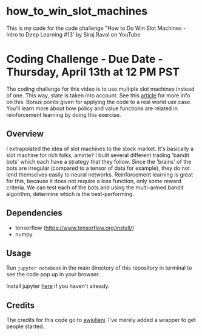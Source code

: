 # how_to_win_slot_machines
This is my code for the code challenge "How to Do Win Slot Machines - Intro to Deep Learning #13' by Siraj Raval on YouTube

# Coding Challenge - Due Date - Thursday, April 13th at 12 PM PST

The coding challenge for this video is to use multiple slot machines instead of one. This way, state is taken into account. See this [article](https://getstream.io/blog/introduction-contextual-bandits/) for more info on this. Bonus points given for applying the code to a real world use case. You'll learn more about how policy and value functions are related in reinforcement learning by doing this exercise. 

## Overview

I extrapolated the idea of slot machines to the stock market. It's basically a slot machine for rich folks, amirite? I built several different trading 'bandit bots' which each have a strategy that they follow. Since the 'brains' of the bots are irregular (compared to a tensor of data for example), they do not lend themselves easily to neural networks. Reinforcement learning is great for this, because it does not require a loss function, only some reward criteria. We can test each of the bots and using the multi-armed bandit algorithm, determine which is the best-performing. 

## Dependencies

* tensorflow (https://www.tensorflow.org/install/)
* numpy

## Usage

Run `jupyter notebook` in the main directory of this repository in terminal to see the code pop up in your browser. 

Install jupyter [here](http://jupyter.readthedocs.io/en/latest/install.html) if you haven't already.

## Credits

The credits for this code go to [awjuliani](https://github.com/awjuliani). I've merely added a wrapper to get people started.

